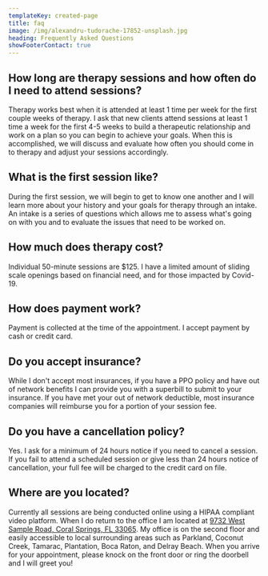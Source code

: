 ```yaml
---
templateKey: created-page
title: faq
image: /img/alexandru-tudorache-17852-unsplash.jpg
heading: Frequently Asked Questions
showFooterContact: true
---
```

## How long are therapy sessions and how often do I need to attend sessions?

Therapy works best when it is attended at least 1 time per week for the first couple weeks of therapy. I ask that new clients attend sessions at least 1 time a week for the first 4-5 weeks to build a therapeutic relationship and work on a plan so you can begin to achieve your goals. When this is accomplished, we will discuss and evaluate how often you should come in to therapy and adjust your sessions accordingly.

## What is the first session like?

During the first session, we will begin to get to know one another and I will learn more about your history and your goals for therapy through an intake. An intake is a series of questions which allows me to assess what's going on with you and to evaluate the issues that need to be worked on. 

## How much does therapy cost?

Individual 50-minute sessions are $125. I have a limited amount of sliding scale openings based on financial need, and for those impacted by Covid-19.

## How does payment work?

Payment is collected at the time of the appointment. I accept payment by cash or credit card. 

## Do you accept insurance?

While I don't accept most insurances, if you have a PPO policy and have out of network benefits I can provide you with a superbill to submit to your insurance. If you have met your out of network deductible, most insurance companies will reimburse you for a portion of your session fee.

## Do you have a cancellation policy?

Yes. I ask for a minimum of 24 hours notice if you need to cancel a session. If you fail to attend a scheduled session or give less than 24 hours notice of cancellation, your full fee will be charged to the credit card on file. 

## Where are you located?

Currently all sessions are being conducted online using a HIPAA compliant video platform. When I do return to the office I am located at [9732 West Sample Road, Coral Springs, FL 33065](https://goo.gl/maps/xz1PZA494Tz). My office is on the second floor and easily accessible to local surrounding areas such as Parkland, Coconut Creek, Tamarac, Plantation, Boca Raton, and Delray Beach. When you arrive for your appointment, please knock on the front door or ring the doorbell and I will greet you!